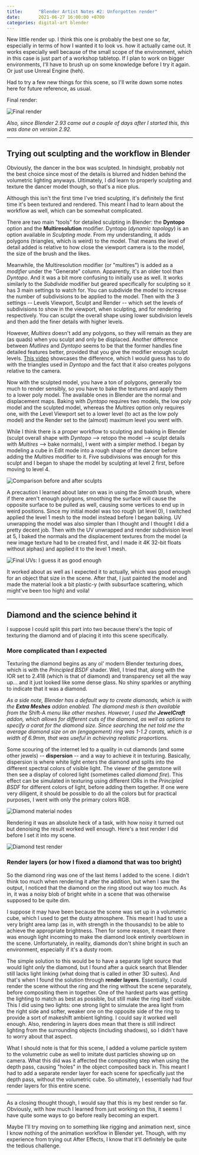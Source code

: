 ```yaml
---
title:      "Blender Artist Notes #2: Unforgotten render"
date:       2021-06-27 16:00:00 +0700
categories: digital-art blender
---
```

New little render up. I think this one is probably the best one so far, especially in terms of how I wanted it to look vs. how it actually came out.
It works especially well because of the small scope of the environment, which in this case is just part of a workshop tabletop.
If I plan to work on bigger environments, I'll have to brush up on some knowledge before I try it again.
Or just use Unreal Engine (heh).

Had to try a few new things for this scene, so I'll write down some notes here for future reference, as usual.

Final render:

![Final render](/assets/images/20210627-blender2-music-box.png)

_Also, since Blender 2.93 came out a couple of days after I started this, this was done on version 2.92._

---

## Trying out sculpting and the workflow in Blender

Obviously, the dancer in the box was sculpted.
In hindsight, probably not the best choice since most of the details is blurred and hidden behind the volumetric lighting anyways.
Ultimately, I did learn to properly sculpting and texture the dancer model though, so that's a nice plus.

Although this isn't the first time I've tried sculpting, it's definitely the first time it's been textured and rendered.
This meant I had to learn about the workflow as well, which can be somewhat complicated.

There are two main "tools" for detailed sculpting in Blender: the __Dyntopo__ option and the __Multiresolution__ modifier.
Dyntopo (_dynamic topology_) is an option available in _Sculpting mode_.
From my understanding, it adds polygons (triangles, which is weird) to the model.
That means the level of detail added is relative to how close the viewport camera is to the model, the size of the brush and the likes.

Meanwhile, the Multiresolution modifier (or "multires") is added as a _modifier_ under the "Generate" column.
Apparently, it's an older tool than _Dyntopo_. And it was a bit more confusing to initially use as well.
It works similarly to the _Subdivide_ modifier but geared specifically for sculpting so it has 3 main settings to watch for.
You can subdivide the model to increase the number of subdivisions to be applied to the model.
Then with the 3 settings -- Levels Viewport, Sculpt and Render -- which set the levels of subdivisions to show in the viewport, when sculpting, and for rendering respectively.
You can sculpt the overall shape using lower subdivision levels and then add the finer details with higher levels.

However, _Multires_ doesn't add any polygons, so they will remain as they are (as quads) when you sculpt and only be displaced.
Another difference between _Mutlires_ and _Dyntopo_ seems to be that the former handles fine detailed features better, provided that you give the modifier enough sculpt levels.
[This video](https://youtu.be/Y5Sow63cu80) showcases the difference, which I would guess has to do with the triangles used in _Dyntopo_ and the fact that it also creates polygons relative to the camera.

Now with the sculpted model, you have a ton of polygons, generally too much to render sensibly, so you have to bake the textures and apply them to a lower poly model.
The available ones in Blender are the normal and displacement maps.
Baking with _Dyntopo_ requires two models, the low poly model and the sculpted model, whereas the _Multires_ option only requires one, with the Level Viewport set to a lower level (to act as the low poly model) and the Render set to the (almost) maximum level you went with.

While I think there is a proper workflow to sculpting and baking in Blender (sculpt overall shape with _Dyntopo_ --> retopo the model --> sculpt details with _Multires_ --> bake normals), I went with a simpler method.
I began by modeling a cube in Edit mode into a rough shape of the dancer before adding the _Multires_ modifier to it.
Five subdivisions was enough for this sculpt and I began to shape the model by sculpting at level 2 first, before moving to level 4.

![Comparison before and after sculpts](/assets/images/20210627-blender2-sculpts.png)

A precaution I learned about later on was in using the _Smooth_ brush, where if there aren't enough polygons, smoothing the surface will cause the opposite surface to be pulled as well, causing some vertices to end up in weird positions.
Since my initial model was too rough (at level 0), I switched applied the level 1 mesh to the model instead before I began baking.
UV unwrapping the model was also simpler than I thought and I thought I did a pretty decent job.
Then with the UV unwrapped and render subdivision level at 5, I baked the normals and the displacement textures from the model (a new image texture had to be created first, and I made it 4K 32-bit floats without alphas) and applied it to the level 1 mesh.

![Final UVs: I guess it as good enough](/assets/images/20210627-blender2-dancer-uvs.png)

It worked about as well as I expected it to actually, which was good enough for an object that size in the scene.
After that, I just painted the model and made the material look a bit plastic-y (with subsurface scattering, which might've been too high) and voila!

---

## Diamond and the science behind it

I suppose I could split this part into two because there's the topic of texturing the diamond and of placing it into this scene specifically.

### More complicated than I expected

Texturing the diamond begins as any ol' modern Blender texturing does, which is with the _Principled BSDF_ shader.
Well, I tried that, along with the IOR set to 2.418 (which is that of diamond) and transparency set all the way up... and it just looked like some dense glass.
No shiny sparkles or anything to indicate that it was a diamond.

_As a side note, Blender has a default way to create diamonds, which is with the __Extra Meshes__ addon enabled._
_The diamond mesh is then available from the_ Shift-A _menu like other meshes._
_However, I used the __JewelCraft__ addon, which allows for different cuts of the diamond, as well as options to specify a carat for the diamond size._
_Since searching the net told me the average diamond size on an (engagement) ring was 1-1.2 carats, which is a width of 6.9mm, that was useful in achieving realistic proportions._

Some scouring of the internet led to a quality in cut diamonds (and some other jewels) -- __dispersion__ -- and a way to achieve it in texturing.
Basically, dispersion is where white light enters the diamond and splits into the different spectral colors of visible light.
The viewer of the gemstone will then see a display of colored light (sometimes called _diamond fire_).
This effect can be simulated in texturing using different IORs in the _Principled BSDF_ for different colors of light, before adding them together.
If one were very diligent, it should be possible to do all the colors but for practical purposes, I went with only the primary colors RGB.

![Diamond material nodes](/assets/images/20210627-blender2-diamond-mat.png)

Rendering it was an absolute heck of a task, with how noisy it turned out but denoising the result worked well enough.
Here's a test render I did before I set it into my scene.

![Diamond test render](/assets/images/20210627-blender2-diamond-render.png)

### Render layers (or how I fixed a diamond that was too bright)

So the diamond ring was one of the last items I added to the scene.
I didn't think too much when rendering it after the addition, but when I saw the output, I noticed that the diamond on the ring stood out way too much.
As in, it was a noisy blob of bright white in a scene that was otherwise supposed to be quite dim.

I suppose it may have been because the scene was set up in a volumetric cube, which I used to get the dusty atmosphere.
This meant I had to use a very bright area lamp (as in, with strength in the thousands) to be able to achieve the appropriate brightness.
Then for some reason, it meant there was enough light incoming to make the diamond look entirely overblown in the scene.
Unfortunately, in reality, diamonds don't shine bright in such an environment, especially if it's a dusty room.

The simple solution to this would be to have a separate light source that would light _only_ the diamond, but I found after a quick search that Blender still lacks light linking (what doing that is called in other 3D suites).
And that's when I found the solution through __render layers__.
Essentially, I could render the scene without the ring and the ring without the scene separately, before compositing them in together.
One of the hardest parts was getting the lighting to match as best as possible, but still make the ring itself visible.
This I did using two lights: one strong light to simulate the area light from the right side and softer, weaker one on the opposite side of the ring to provide a sort of makeshift ambient lighting.
I could say it worked well enough.
Also, rendering in layers does mean that there is still indirect lighting from the surrounding objects (including shadows), so I didn't have to worry about that aspect.

What I should note is that for this scene, I added a volume particle system to the volumetric cube as well to imitate dust particles showing up on camera.
What this did was it affected the compositing step when using the depth pass, causing "holes" in the object composited back in.
This meant I had to add a separate render layer for each scene for specfically just the depth pass, without the volumetric cube.
So ultimately, I essentially had four render layers for this entire scene.

---
As a closing thought though, I would say that this is my best render so far.
Obviously, with how much I learned from just working on this, it seems I have quite some ways to go before really becoming an expert.

Maybe I'll try moving on to something like rigging and animation next, since I know nothing of the animation workflow in Blender yet.
Though, with my experience from trying out After Effects, I know that it'll definitely be quite the tedious challenge.
